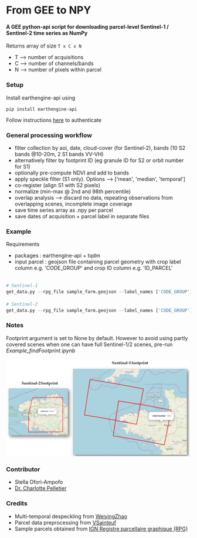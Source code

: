 # From GEE to NPY
#### A GEE python-api script for downloading parcel-level Sentinel-1 / Sentinel-2 time series as NumPy
Returns array of size ```T x C x N ```
* T --> number of acquisitions
* C --> number of channels/bands
* N --> number of pixels within parcel


### Setup

Install earthengine-api using
```
pip install earthengine-api
```

Follow instructions [here](https://developers.google.com/earth-engine/guides/python_install) to authenticate

### General processing workflow
* filter collection by aoi, date, cloud-cover (for Sentinel-2), bands (10 S2 bands @10-20m, 2 S1 bands VV-VH)
* alternatively filter by footprint ID (eg granule ID for S2 or orbit number for S1)
* optionally pre-compute NDVI and add to bands
* apply speckle filter (S1 only). Options --> ['mean', 'median', 'temporal']
* co-register (align S1 with S2 pixels)
* normalize (min-max @ 2nd and 98th percentile)
* overlap analysis --> discard no data, repeating observations from overlapping scenes, incomplete image coverage
* save time series array as .npy per parcel
* save dates of acquisition + parcel label in separate files

### Example

Requirements
* packages : earthengine-api + tqdm  
* input parcel : geojson file containing parcel geometry with crop label column e.g. 'CODE_GROUP' and crop ID column e.g. 'ID_PARCEL'


```python

# Sentinel-1 
get_data.py --rpg_file sample_farm.geojson --label_names ['CODE_GROUP'] --id_field ID_PARCEL --output_dir C:/downloads/s1_data --col_id COPERNICUS/S1_GRD --footprint_id [154] --start_date 2021-01-01 --end_date 2021-01-31 --speckle_filter mean 

# Sentinel-2
get_data.py --rpg_file sample_farm.geojson --label_names ['CODE_GROUP'] --id_field ID_PARCEL --output_dir C:/downloads/s2_data --col_id COPERNICUS/S2_SR  --footprint_id ["30UVU"] --start_date 2021-01-01 --end_date 2021-01-31 
```

### Notes
Footprint argument is set to None by default. However to avoid using partly covered scenes when one can have full Sentinel-1/2 scenes, 
pre-run *Example_findFootprint.ipynb*

<img src="img/sample_footprint.jpg" alt="sample S1/S2 footprints" width="500">


### Contributor
* Stella Ofori-Ampofo
* [Dr. Charlotte Pelletier](https://sites.google.com/site/charpelletier)

### Credits
* Multi-temporal despeckling from [WeiyingZhao](https://github.com/WeiyingZhao/Multitemporal-Sentinel-1-images-denoising-and-downloading-via-GEE)
* Parcel data preprocessing from [VSainteuf](https://github.com/VSainteuf/pytorch-psetae/tree/master/preprocessing)
* Sample parcels obtained from [IGN Registre parcellaire graphique (RPG)](https://www.data.gouv.fr/fr/datasets/registre-parcellaire-graphique-rpg-contours-des-parcelles-et-ilots-culturaux-et-leur-groupe-de-cultures-majoritaire/) 
